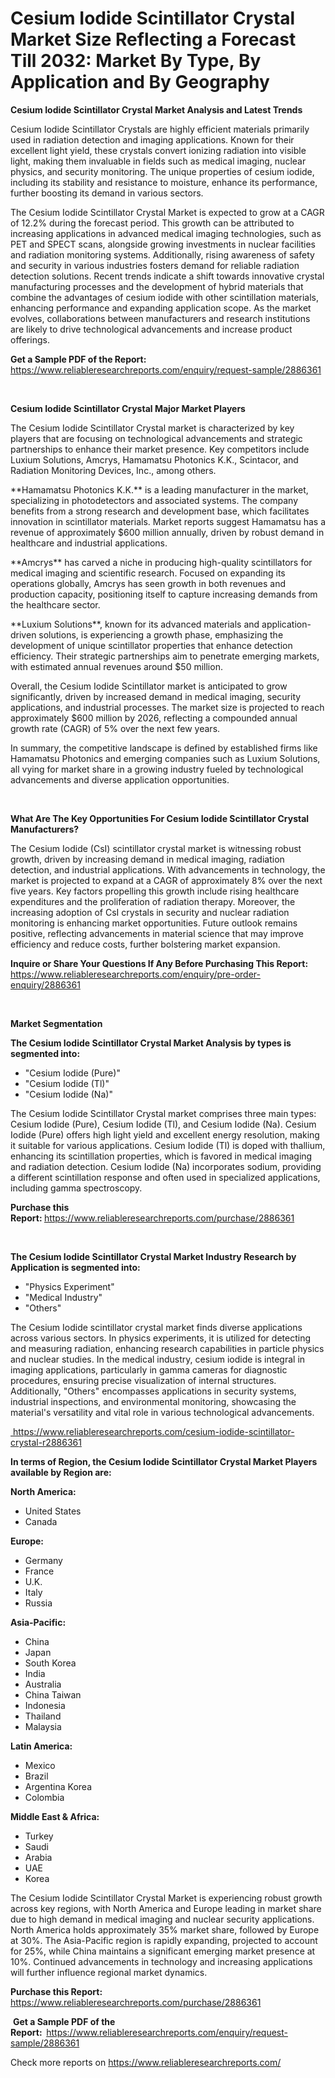 <p><h1>Cesium Iodide Scintillator Crystal Market Size Reflecting a Forecast Till 2032: Market By Type, By Application and By Geography</h1></p><p><strong>Cesium Iodide Scintillator Crystal Market Analysis and Latest Trends</strong></p>
<p><p>Cesium Iodide Scintillator Crystals are highly efficient materials primarily used in radiation detection and imaging applications. Known for their excellent light yield, these crystals convert ionizing radiation into visible light, making them invaluable in fields such as medical imaging, nuclear physics, and security monitoring. The unique properties of cesium iodide, including its stability and resistance to moisture, enhance its performance, further boosting its demand in various sectors.</p><p>The Cesium Iodide Scintillator Crystal Market is expected to grow at a CAGR of 12.2% during the forecast period. This growth can be attributed to increasing applications in advanced medical imaging technologies, such as PET and SPECT scans, alongside growing investments in nuclear facilities and radiation monitoring systems. Additionally, rising awareness of safety and security in various industries fosters demand for reliable radiation detection solutions. Recent trends indicate a shift towards innovative crystal manufacturing processes and the development of hybrid materials that combine the advantages of cesium iodide with other scintillation materials, enhancing performance and expanding application scope. As the market evolves, collaborations between manufacturers and research institutions are likely to drive technological advancements and increase product offerings.</p></p>
<p><strong>Get a Sample PDF of the Report:&nbsp;</strong> <a href="https://www.reliableresearchreports.com/enquiry/request-sample/2886361?utm_campaign=2295&utm_medium=2&utm_source=Github&utm_content=ia&utm_term=13032025&utm_id=cesium-iodide-scintillator-crystal">https://www.reliableresearchreports.com/enquiry/request-sample/2886361</a></p>
<p>&nbsp;</p>
<p><strong>Cesium Iodide Scintillator Crystal Major Market Players</strong></p>
<p><p>The Cesium Iodide Scintillator Crystal market is characterized by key players that are focusing on technological advancements and strategic partnerships to enhance their market presence. Key competitors include Luxium Solutions, Amcrys, Hamamatsu Photonics K.K., Scintacor, and Radiation Monitoring Devices, Inc., among others.</p><p>**Hamamatsu Photonics K.K.** is a leading manufacturer in the market, specializing in photodetectors and associated systems. The company benefits from a strong research and development base, which facilitates innovation in scintillator materials. Market reports suggest Hamamatsu has a revenue of approximately $600 million annually, driven by robust demand in healthcare and industrial applications.</p><p>**Amcrys** has carved a niche in producing high-quality scintillators for medical imaging and scientific research. Focused on expanding its operations globally, Amcrys has seen growth in both revenues and production capacity, positioning itself to capture increasing demands from the healthcare sector.</p><p>**Luxium Solutions**, known for its advanced materials and application-driven solutions, is experiencing a growth phase, emphasizing the development of unique scintillator properties that enhance detection efficiency. Their strategic partnerships aim to penetrate emerging markets, with estimated annual revenues around $50 million.</p><p>Overall, the Cesium Iodide Scintillator market is anticipated to grow significantly, driven by increased demand in medical imaging, security applications, and industrial processes. The market size is projected to reach approximately $600 million by 2026, reflecting a compounded annual growth rate (CAGR) of 5% over the next few years.</p><p>In summary, the competitive landscape is defined by established firms like Hamamatsu Photonics and emerging companies such as Luxium Solutions, all vying for market share in a growing industry fueled by technological advancements and diverse application opportunities.</p></p>
<p>&nbsp;</p>
<p><strong>What Are The Key Opportunities For Cesium Iodide Scintillator Crystal Manufacturers?</strong></p>
<p><p>The Cesium Iodide (CsI) scintillator crystal market is witnessing robust growth, driven by increasing demand in medical imaging, radiation detection, and industrial applications. With advancements in technology, the market is projected to expand at a CAGR of approximately 8% over the next five years. Key factors propelling this growth include rising healthcare expenditures and the proliferation of radiation therapy. Moreover, the increasing adoption of CsI crystals in security and nuclear radiation monitoring is enhancing market opportunities. Future outlook remains positive, reflecting advancements in material science that may improve efficiency and reduce costs, further bolstering market expansion.</p></p>
<p><strong>Inquire or Share Your Questions If Any Before Purchasing This Report:</strong> <a href="https://www.reliableresearchreports.com/enquiry/pre-order-enquiry/2886361?utm_campaign=2295&utm_medium=2&utm_source=Github&utm_content=ia&utm_term=13032025&utm_id=cesium-iodide-scintillator-crystal">https://www.reliableresearchreports.com/enquiry/pre-order-enquiry/2886361</a></p>
<p>&nbsp;</p>
<p><strong>Market Segmentation</strong></p>
<p><strong>The Cesium Iodide Scintillator Crystal Market Analysis by types is segmented into:</strong></p>
<p><ul><li>"Cesium Iodide (Pure)"</li><li>"Cesium Iodide (Tl)"</li><li>"Cesium Iodide (Na)"</li></ul></p>
<p><p>The Cesium Iodide Scintillator Crystal market comprises three main types: Cesium Iodide (Pure), Cesium Iodide (Tl), and Cesium Iodide (Na). Cesium Iodide (Pure) offers high light yield and excellent energy resolution, making it suitable for various applications. Cesium Iodide (Tl) is doped with thallium, enhancing its scintillation properties, which is favored in medical imaging and radiation detection. Cesium Iodide (Na) incorporates sodium, providing a different scintillation response and often used in specialized applications, including gamma spectroscopy.</p></p>
<p><strong>Purchase this Report:&nbsp;</strong><a href="https://www.reliableresearchreports.com/purchase/2886361?utm_campaign=2295&utm_medium=2&utm_source=Github&utm_content=ia&utm_term=13032025&utm_id=cesium-iodide-scintillator-crystal">https://www.reliableresearchreports.com/purchase/2886361</a></p>
<p>&nbsp;</p>
<p><strong>The Cesium Iodide Scintillator Crystal Market Industry Research by Application is segmented into:</strong></p>
<p><ul><li>"Physics Experiment"</li><li>"Medical Industry"</li><li>"Others"</li></ul></p>
<p><p>The Cesium Iodide scintillator crystal market finds diverse applications across various sectors. In physics experiments, it is utilized for detecting and measuring radiation, enhancing research capabilities in particle physics and nuclear studies. In the medical industry, cesium iodide is integral in imaging applications, particularly in gamma cameras for diagnostic procedures, ensuring precise visualization of internal structures. Additionally, "Others" encompasses applications in security systems, industrial inspections, and environmental monitoring, showcasing the material's versatility and vital role in various technological advancements.</p></p>
<p><a href="https://www.reliableresearchreports.com/cesium-iodide-scintillator-crystal-r2886361?utm_campaign=2295&utm_medium=2&utm_source=Github&utm_content=ia&utm_term=13032025&utm_id=cesium-iodide-scintillator-crystal">&nbsp;https://www.reliableresearchreports.com/cesium-iodide-scintillator-crystal-r2886361</a></p>
<p><strong>In terms of Region, the Cesium Iodide Scintillator Crystal Market Players available by Region are:</strong></p>
<p>
    <p> <strong> North America: </strong>
        <ul>
            <li>United States</li>
            <li>Canada</li>
        </ul>
        </p> 
    <p> <strong> Europe: </strong>
        <ul>
            <li>Germany</li>
            <li>France</li>
            <li>U.K.</li>
            <li>Italy</li>
            <li>Russia</li>
        </ul>
        </p> 
    <p> <strong> Asia-Pacific: </strong>
        <ul>
            <li>China</li>
            <li>Japan</li>
            <li>South Korea</li>
            <li>India</li>
            <li>Australia</li>
            <li>China Taiwan</li>
            <li>Indonesia</li>
            <li>Thailand</li>
            <li>Malaysia</li>
        </ul>
        </p> 
    <p> <strong> Latin America: </strong>
        <ul>
            <li>Mexico</li>
            <li>Brazil</li>
            <li>Argentina Korea</li>
            <li>Colombia</li>
        </ul>
        </p> 
    <p> <strong> Middle East & Africa: </strong>
        <ul>
            <li>Turkey</li>
            <li>Saudi</li>
            <li>Arabia</li>
            <li>UAE</li>
            <li>Korea</li>
        </ul>
    </p>
    </p>
<p><p>The Cesium Iodide Scintillator Crystal Market is experiencing robust growth across key regions, with North America and Europe leading in market share due to high demand in medical imaging and nuclear security applications. North America holds approximately 35% market share, followed by Europe at 30%. The Asia-Pacific region is rapidly expanding, projected to account for 25%, while China maintains a significant emerging market presence at 10%. Continued advancements in technology and increasing applications will further influence regional market dynamics.</p></p>
<p><strong>Purchase this Report: </strong><a href="https://www.reliableresearchreports.com/purchase/2886361?utm_campaign=2295&utm_medium=2&utm_source=Github&utm_content=ia&utm_term=13032025&utm_id=cesium-iodide-scintillator-crystal">https://www.reliableresearchreports.com/purchase/2886361</a></p>
<p>&nbsp;<strong>Get a Sample PDF of the Report:&nbsp;&nbsp;</strong><a href="https://www.reliableresearchreports.com/enquiry/request-sample/2886361?utm_campaign=2295&utm_medium=2&utm_source=Github&utm_content=ia&utm_term=13032025&utm_id=cesium-iodide-scintillator-crystal">https://www.reliableresearchreports.com/enquiry/request-sample/2886361</a></p>
<p><strong></strong></p>
<p>Check more reports on <a href="https://www.reliableresearchreports.com/?utm_campaign=2295&utm_medium=2&utm_source=Github&utm_content=ia&utm_term=13032025&utm_id=cesium-iodide-scintillator-crystal">https://www.reliableresearchreports.com/</a></p>